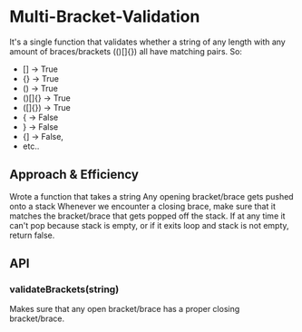 # Multi-Bracket-Validation
It's a single function that validates whether a string of any length with any amount of braces/brackets (()[]{}) all have matching pairs.
So:
* [] -> True
* {} -> True
* () -> True
* ()[]{} -> True
* ([]{}) -> True
* { -> False
* } -> False
* {] -> False,
* etc..

## Approach & Efficiency
Wrote a function that takes a string
Any opening bracket/brace gets pushed onto a stack
Whenever we encounter a closing brace, make sure that it matches the bracket/brace that gets popped off the stack.
If at any time it can't pop because stack is empty, or if it exits loop and stack is not empty, return false.

## API
### validateBrackets(string)
Makes sure that any open bracket/brace has a proper closing bracket/brace.